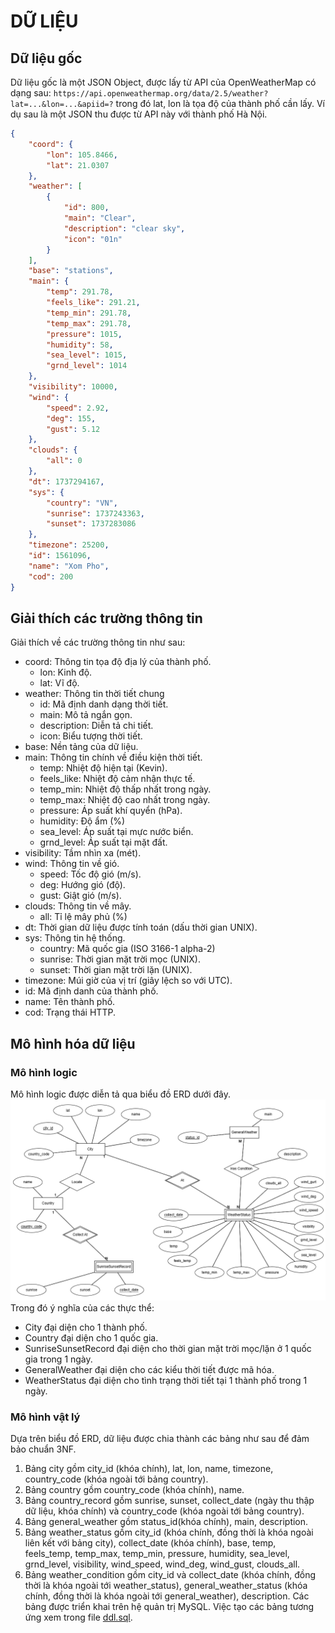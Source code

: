 # DỮ LIỆU
## Dữ liệu gốc
Dữ liệu gốc là một JSON Object, được lấy từ API của OpenWeatherMap có dạng sau:
`https://api.openweathermap.org/data/2.5/weather?lat=...&lon=...&apiid=?`
trong đó lat, lon là tọa độ của thành phố cần lấy.
Ví dụ sau là một JSON thu được từ API này với thành phố Hà Nội.
```json
{
    "coord": {
        "lon": 105.8466,
        "lat": 21.0307
    },
    "weather": [
        {
            "id": 800,
            "main": "Clear",
            "description": "clear sky",
            "icon": "01n"
        }
    ],
    "base": "stations",
    "main": {
        "temp": 291.78,
        "feels_like": 291.21,
        "temp_min": 291.78,
        "temp_max": 291.78,
        "pressure": 1015,
        "humidity": 58,
        "sea_level": 1015,
        "grnd_level": 1014
    },
    "visibility": 10000,
    "wind": {
        "speed": 2.92,
        "deg": 155,
        "gust": 5.12
    },
    "clouds": {
        "all": 0
    },
    "dt": 1737294167,
    "sys": {
        "country": "VN",
        "sunrise": 1737243363,
        "sunset": 1737283086
    },
    "timezone": 25200,
    "id": 1561096,
    "name": "Xom Pho",
    "cod": 200
}
```
## Giải thích các trường thông tin
Giải thích về các trường thông tin như sau:
* coord: Thông tin tọa độ địa lý của thành phố.
  * lon: Kinh độ.
  * lat: Vĩ độ.
* weather: Thông tin thời tiết chung
  * id: Mã định danh dạng thời tiết.
  * main: Mô tả ngắn gọn.
  * description: Diễn tả chi tiết.
  * icon: Biểu tượng thời tiết.
* base: Nền tảng của dữ liệu.
* main: Thông tin chính về điều kiện thời tiết.
  * temp: Nhiệt độ hiện tại (Kevin).
  * feels_like: Nhiệt độ cảm nhận thực tế.
  * temp_min: Nhiệt độ thấp nhất trong ngày.
  * temp_max: Nhiệt độ cao nhất trong ngày.
  * pressure: Áp suất khí quyển (hPa).
  * humidity: Độ ẩm (%)
  * sea_level: Áp suất tại mực nước biển.
  * grnd_level: Áp suất tại mặt đất.
* visibility: Tầm nhìn xa (mét).
* wind: Thông tin về gió.
  * speed: Tốc độ gió (m/s).
  * deg: Hướng gió (độ).
  * gust: Giật gió (m/s).
* clouds: Thông tin về mây.
  * all: Tỉ lệ mây phủ (%)
* dt: Thời gian dữ liệu được tính toán (dấu thời gian UNIX).
* sys: Thông tin hệ thống.
  * country: Mã quốc gia (ISO 3166-1 alpha-2)
  * sunrise: Thời gian mặt trời mọc (UNIX).
  * sunset: Thời gian mặt trời lặn (UNIX).
* timezone: Múi giờ của vị trí (giây lệch so với UTC).
* id: Mã định danh của thành phố.
* name: Tên thành phố.
* cod: Trạng thái HTTP.
## Mô hình hóa dữ liệu
### Mô hình logic
Mô hình logic được diễn tả qua biểu đồ ERD dưới đây.
![ER Diagram](Weather_VietNam_ERD.png)
Trong đó ý nghĩa của các thực thể:
* City đại diện cho 1 thành phố.
* Country đại diện cho 1 quốc gia.
* SunriseSunsetRecord đại diện cho thời gian mặt trời mọc/lặn ở 1 quốc gia trong 1 ngày.
* GeneralWeather đại diện cho các kiểu thời tiết được mã hóa.
* WeatherStatus đại diện cho tình trạng thời tiết tại 1 thành phố trong 1 ngày.
### Mô hình vật lý
Dựa trên biểu đồ ERD, dữ liệu được chia thành các bảng như sau để đảm bảo chuẩn 3NF.
1. Bảng city gồm city_id (khóa chính), lat, lon, name, timezone, country_code (khóa ngoài tới bảng country). 
2. Bảng country gồm country_code (khóa chính), name.
3. Bảng country_record gồm sunrise, sunset, collect_date (ngày thu thập dữ liệu, khóa chính) và country_code (khóa ngoài tới bảng country).
4. Bảng general_weather gồm status_id(khóa chính), main, description. 
5. Bảng weather_status gồm city_id (khóa chính, đồng thời là khóa ngoài liên kết với bảng city), collect_date (khóa chính), base, temp, feels_temp, temp_max, temp_min, pressure, humidity, sea_level, grnd_level, visibility, wind_speed, wind_deg, wind_gust, clouds_all.
6. Bảng weather_condition gồm city_id và collect_date (khóa chính, đồng thời là khóa ngoài tới weather_status), general_weather_status (khóa chính, đồng thời là khóa ngoài tới general_weather), description.
Các bảng được triển khai trên hệ quản trị MySQL.
Việc tạo các bảng tương ứng xem trong file [ddl.sql](ddl.sql).